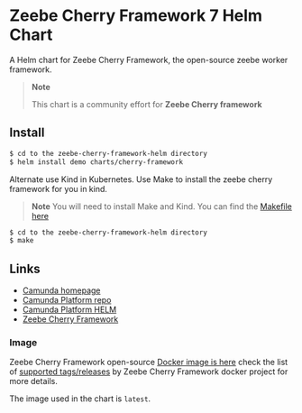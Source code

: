 # Zeebe Cherry Framework 7 Helm Chart

A Helm chart for Zeebe Cherry Framework, the open-source zeebe worker framework.

> **Note**
>
> This chart is a community effort for **Zeebe Cherry framework**

## Install

<!--
# TODO: publish helm chart
$ helm repo add camunda https://helm.cch.camunda.cloud
$ helm repo update
$ helm install cherry-demo camunda/zeebe-cherry-framework
 -->

```sh
$ cd to the zeebe-cherry-framework-helm directory
$ helm install demo charts/cherry-framework
```

Alternate use Kind in Kubernetes. Use Make to install the zeebe cherry framework for you in kind.
> **Note**
> You will need to install Make and Kind.
> You can find the [Makefile here](https://github.com/camunda-community-hub/zeebe-cherry-framework-helm/blob/main/Makefile)

```sh
$ cd to the zeebe-cherry-framework-helm directory
$ make
```

## Links

* [Camunda homepage](https://camunda.com)
* [Camunda Platform repo](https://github.com/camunda/camunda-platform)
* [Camunda Platform HELM](https://helm.camunda.io/)
* [Zeebe Cherry Framework](https://github.com/camunda-community-hub/zeebe-cherry-framework)

### Image

Zeebe Cherry Framework open-source [Docker image is here](https://github.com/camunda-community-hub/zeebe-cherry-framework/pkgs/container/zeebe-cherry-framework)
check the list of
[supported tags/releases](https://github.com/camunda-community-hub/zeebe-cherry-framework/releases)
by Zeebe Cherry Framework docker project for more details.

The image used in the chart is `latest`.
<!--

### Database

One of the [supported databases](https://docs.camunda.org/manual/latest/introduction/supported-environments/#databases)
could be used as a database for Zeebe Cherry Framework.

The H2 database is used by default which works fine if you just want to test Zeebe Cherry Framework 7.
But since the database is embedded, only 1 deployment replica could be used.

For real-world workloads, an external database like PostgreSQL should be used.
The following is an example of using PostgreSQL as an external database.

First, assuming that you have a PostgreSQL system up and running with service and port
`zeebe-cherry-framework-postgresql:5432`, create a secret has database credentials which will be used later zeebe-cherry-framwork

```sh
$ kubectl create secret generic                 \
    postgresql-credentials \
    --from-literal=DB_USERNAME=foo              \
    --from-literal=DB_PASSWORD=bar
```

Now, set the values to use the external database:

```yaml
database:
  driver: org.postgresql.Driver
  url: jdbc:postgresql://zeebe-cherry-framework-postgresql:5432/process-engine
  credentialsSecretName: postgresql-credentials
  credentialsSecretEnabled: true
  # The username and password keys could be customized to whatever used in the credentials secret.
  credentialsSecretKeys:
    username: DB_USERNAME
    password: DB_PASSWORD
```

**Please note**, this Helm chart doesn't manage any external database, it just uses what's configured.

### Metrics

Enable Prometheus metrics for Zeebe Cherry Framework 7 by setting the following in the values file:

```yaml
metrics:
  enabled: true
  service:
    type: ClusterIP
    port: 9404
    portName: metrics
    annotations:
      prometheus.io/scrape: "true"
      prometheus.io/path: "/"
      prometheus.io/port: "9404"
```

If there is a Prometheus configured in the cluster, it will scrap the metrics service automatically.
Check the notes after the deployment for more details about the metrics endpoint.

-->
